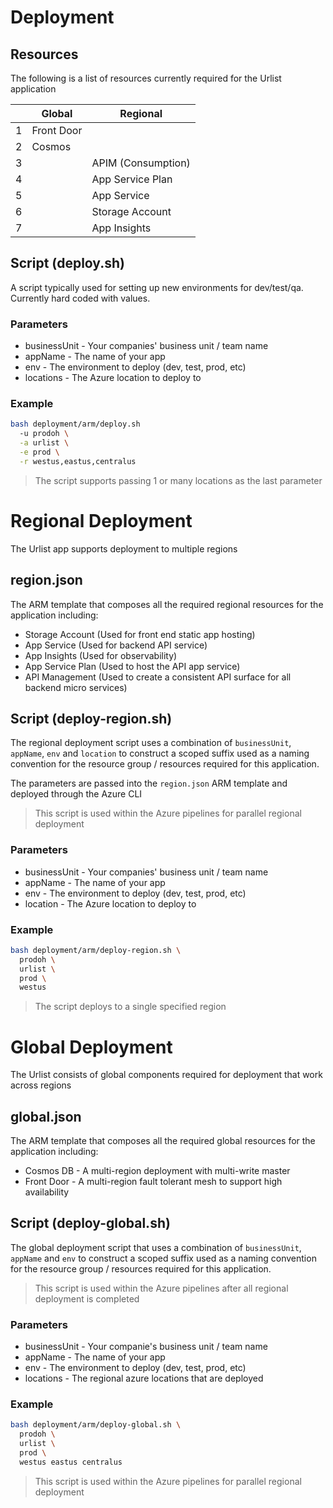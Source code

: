 # Deployment

## Resources
The following is a list of resources currently required for the Urlist application

| | Global      | Regional          |
| - | ----------- | ----------------  |
| 1 | Front Door  |                   |
| 2 | Cosmos      |                   |
| 3 |             | APIM (Consumption)|
| 4 |             | App Service Plan  |
| 5 |             | App Service       |
| 6 |             | Storage Account   |
| 7 |             | App Insights      |

## Script (deploy.sh)
A script typically used for setting up new environments for dev/test/qa.  Currently hard coded with values.

### Parameters
- businessUnit - Your companies' business unit / team name
- appName - The name of your app
- env - The environment to deploy (dev, test, prod, etc)
- locations - The Azure location to deploy to

### Example
```bash
bash deployment/arm/deploy.sh 
  -u prodoh \
  -a urlist \
  -e prod \
  -r westus,eastus,centralus
```

> The script supports passing 1 or many locations as the last parameter

# Regional Deployment
The Urlist app supports deployment to multiple regions

## region.json
The ARM template that composes all the required regional resources for the application including:

- Storage Account (Used for front end static app hosting)
- App Service (Used for backend API service)
- App Insights (Used for observability)
- App Service Plan (Used to host the API app service)
- API Management (Used to create a consistent API surface for all backend micro services)

## Script (deploy-region.sh)
The regional deployment script uses a combination of `businessUnit`, `appName`, `env` and `location` to construct a scoped suffix used as a naming convention for the resource group / resources required for this application.

The parameters are passed into the `region.json` ARM template and deployed through the Azure CLI

> This script is used within the Azure pipelines for parallel regional deployment

### Parameters
- businessUnit - Your companies' business unit / team name
- appName - The name of your app
- env - The environment to deploy (dev, test, prod, etc)
- location - The Azure location to deploy to

### Example
```bash
bash deployment/arm/deploy-region.sh \
  prodoh \
  urlist \
  prod \
  westus
```

> The script deploys to a single specified region

# Global Deployment
The Urlist consists of global components required for deployment that work across regions


## global.json
The ARM template that composes all the required global resources for the application including:

- Cosmos DB - A multi-region deployment with multi-write master
- Front Door - A multi-region fault tolerant mesh to support high availability

## Script (deploy-global.sh)
The global deployment script that uses a combination of `businessUnit`, `appName` and `env` to construct a scoped suffix used as a naming convention for the resource group / resources required for this application.

> This script is used within the Azure pipelines after all regional deployment is completed

### Parameters
- businessUnit - Your companie's business unit / team name
- appName - The name of your app
- env - The environment to deploy (dev, test, prod, etc)
- locations - The regional azure locations that are deployed

### Example
```bash
bash deployment/arm/deploy-global.sh \
  prodoh \
  urlist \
  prod \
  westus eastus centralus
```

> This script is used within the Azure pipelines for parallel regional deployment
